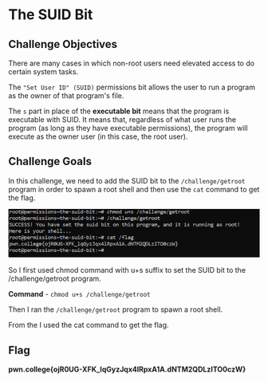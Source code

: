 # The SUID Bit

## Challenge Objectives

There are many cases in which non-root users need elevated access to do certain system tasks.

The `"Set User ID" (SUID)` permissions bit allows the user to run a program as the owner of that program's file.

The `s` part in place of the **executable bit** means that the program is executable with SUID. It means that, regardless of what user runs the program (as long as they have executable permissions), the program will execute as the owner user (in this case, the root user).

## Challenge Goals

In this challenge, we need to add the SUID bit to the `/challenge/getroot` program in order to spawn a root shell and then use the `cat` command to get the flag.

![Error in loading image](image-24.png)

So I first used chmod command with u+s suffix to set the SUID bit to the /challenge/getroot program.

**Command** - `chmod u+s /challenge/getroot`

Then I ran the `/challenge/getroot`  program to spawn a root shell.

From the I used the cat command to get the flag.

## Flag

**pwn.college{ojR0UG-XFK_lqGyzJqx4lRpxA1A.dNTM2QDLzITO0czW}**

